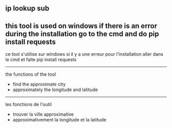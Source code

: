 ip lookup sub
-----
this tool is used on windows
if there is an error during the installation go to the cmd and do pip install requests
-----
ce tool s'utilise sur windows
si il y a une erreur pour l'installation aller dans le cmd et faite pip install requests


-----------------------------


the functions of the tool

- find the approximate city
- approximately the longitude and latitude
-----------------------------
les fonctions de l'outil

- trouver la ville approximative
- approximativement la longitude et la latitude
